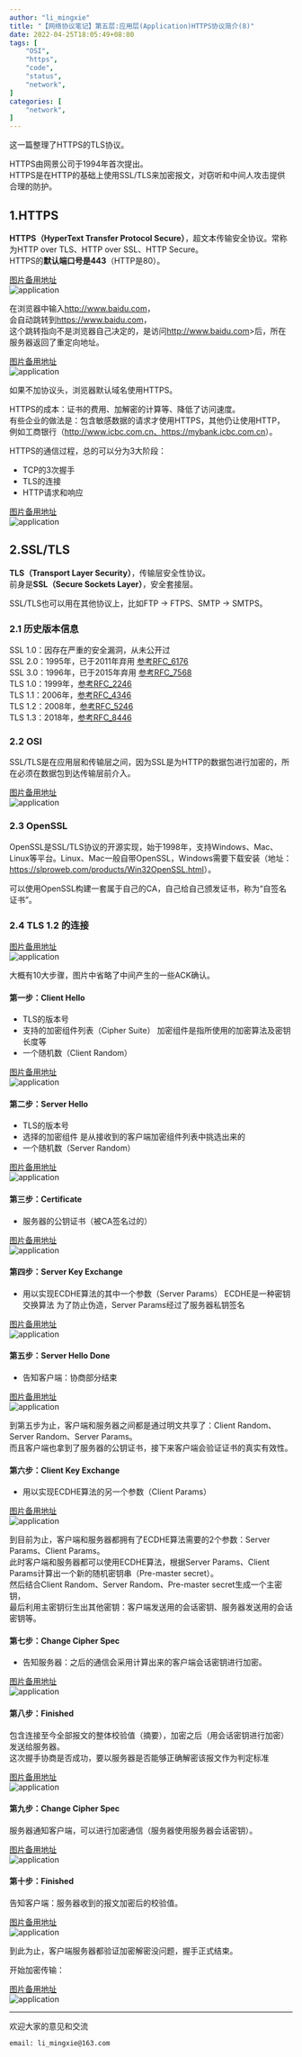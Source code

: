 ```yaml
---
author: "li_mingxie"
title: "【网络协议笔记】第五层:应用层(Application)HTTPS协议简介(8)"
date: 2022-04-25T18:05:49+08:00
tags: [
    "OSI",
    "https",
    "code",
    "status",
    "network",
]
categories: [
    "network",
]
---
```


这一篇整理了HTTPS的TLS协议。  

HTTPS由网景公司于1994年首次提出。  
HTTPS是在HTTP的基础上使用SSL/TLS来加密报文，对窃听和中间人攻击提供合理的防护。  

## 1.HTTPS

**HTTPS（HyperText Transfer Protocol Secure）**，超文本传输安全协议。常称为HTTP over TLS、HTTP over SSL、HTTP Secure。  
HTTPS的**默认端口号是443**（HTTP是80）。

[图片备用地址](https://limingxie.github.io/images/network/application/application_80.png)  
![application](https://mingxie-blog.oss-cn-beijing.aliyuncs.com/image/network/application/application_80.png?x-oss-process=image/resize,w_700,m_lfit)  

在浏览器中输入<http://www.baidu.com>，  
会自动跳转到<https://www.baidu.com>，  
这个跳转指向不是浏览器自己决定的，是访问<http://www.baidu.com>>后，所在服务器返回了重定向地址。

[图片备用地址](https://limingxie.github.io/images/network/application/application_81.png)  
![application](https://mingxie-blog.oss-cn-beijing.aliyuncs.com/image/network/application/application_81.png?x-oss-process=image/resize,w_700,m_lfit)  

如果不加协议头，浏览器默认域名使用HTTPS。  

HTTPS的成本：证书的费用、加解密的计算等、降低了访问速度。  
有些企业的做法是：包含敏感数据的请求才使用HTTPS，其他仍让使用HTTP，  
例如工商银行（<http://www.icbc.com.cn、https://mybank.icbc.com.cn>）。

HTTPS的通信过程，总的可以分为3大阶段：  

* TCP的3次握手
* TLS的连接
* HTTP请求和响应

[图片备用地址](https://limingxie.github.io/images/network/application/application_82.png)  
![application](https://mingxie-blog.oss-cn-beijing.aliyuncs.com/image/network/application/application_82.png?x-oss-process=image/resize,w_700,m_lfit)  

## 2.SSL/TLS

**TLS（Transport Layer Security）**，传输层安全性协议。  
前身是**SSL（Secure Sockets Layer）**，安全套接层。  

SSL/TLS也可以用在其他协议上，比如FTP -> FTPS、SMTP -> SMTPS。  

### 2.1 历史版本信息

SSL 1.0：因存在严重的安全漏洞，从未公开过  
SSL 2.0：1995年，已于2011年弃用 [参考RFC_6176](https://datatracker.ietf.org/doc/html/rfc6176)  
SSL 3.0：1996年，已于2015年弃用 [参考RFC_7568](https://datatracker.ietf.org/doc/html/rfc7568)  
TLS 1.0：1999年，[参考RFC_2246](https://datatracker.ietf.org/doc/html/rfc2246)  
TLS 1.1：2006年，[参考RFC_4346](https://datatracker.ietf.org/doc/html/rfc4346)  
TLS 1.2：2008年，[参考RFC_5246](https://datatracker.ietf.org/doc/html/rfc5246)  
TLS 1.3：2018年，[参考RFC_8446](https://datatracker.ietf.org/doc/html/rfc8446)  

### 2.2 OSI

SSL/TLS是在应用层和传输层之间，因为SSL是为HTTP的数据包进行加密的，所在必须在数据包到达传输层前介入。  

[图片备用地址](https://limingxie.github.io/images/network/application/application_83.png)  
![application](https://mingxie-blog.oss-cn-beijing.aliyuncs.com/image/network/application/application_83.png?x-oss-process=image/resize,w_700,m_lfit)  

### 2.3 OpenSSL

OpenSSL是SSL/TLS协议的开源实现，始于1998年，支持Windows、Mac、Linux等平台。Linux、Mac一般自带OpenSSL，Windows需要下载安装（地址：<https://slproweb.com/products/Win32OpenSSL.html>）。  

可以使用OpenSSL构建一套属于自己的CA，自己给自己颁发证书，称为“自签名证书”。  

### 2.4 TLS 1.2 的连接

[图片备用地址](https://limingxie.github.io/images/network/application/application_94.png)  
![application](https://mingxie-blog.oss-cn-beijing.aliyuncs.com/image/network/application/application_94.png?x-oss-process=image/resize,w_700,m_lfit)  

大概有10大步骤，图片中省略了中间产生的一些ACK确认。  

#### 第一步：Client Hello

* TLS的版本号
* 支持的加密组件列表（Cipher Suite）
    加密组件是指所使用的加密算法及密钥长度等
* 一个随机数（Client Random）

[图片备用地址](https://limingxie.github.io/images/network/application/application_84.png)  
![application](https://mingxie-blog.oss-cn-beijing.aliyuncs.com/image/network/application/application_84.png?x-oss-process=image/resize,w_700,m_lfit)  

#### 第二步：Server Hello

* TLS的版本号
* 选择的加密组件
    是从接收到的客户端加密组件列表中挑选出来的
* 一个随机数（Server Random）

[图片备用地址](https://limingxie.github.io/images/network/application/application_85.png)  
![application](https://mingxie-blog.oss-cn-beijing.aliyuncs.com/image/network/application/application_85.png?x-oss-process=image/resize,w_700,m_lfit)  

#### 第三步：Certificate

* 服务器的公钥证书（被CA签名过的）

[图片备用地址](https://limingxie.github.io/images/network/application/application_86.png)  
![application](https://mingxie-blog.oss-cn-beijing.aliyuncs.com/image/network/application/application_86.png?x-oss-process=image/resize,w_700,m_lfit)  

#### 第四步：Server Key Exchange

* 用以实现ECDHE算法的其中一个参数（Server Params）
    ECDHE是一种密钥交换算法
    为了防止伪造，Server Params经过了服务器私钥签名

[图片备用地址](https://limingxie.github.io/images/network/application/application_95.jpg)  
![application](https://mingxie-blog.oss-cn-beijing.aliyuncs.com/image/network/application/application_95.jpg?x-oss-process=image/resize,w_700,m_lfit)  

#### 第五步：Server Hello Done

* 告知客户端：协商部分结束

[图片备用地址](https://limingxie.github.io/images/network/application/application_87.png)  
![application](https://mingxie-blog.oss-cn-beijing.aliyuncs.com/image/network/application/application_87.png?x-oss-process=image/resize,w_700,m_lfit)  

到第五步为止，客户端和服务器之间都是通过明文共享了：Client Random、Server Random、Server Params。  
而且客户端也拿到了服务器的公钥证书，接下来客户端会验证证书的真实有效性。

#### 第六步：Client Key Exchange

* 用以实现ECDHE算法的另一个参数（Client Params）

[图片备用地址](https://limingxie.github.io/images/network/application/application_88.png)  
![application](https://mingxie-blog.oss-cn-beijing.aliyuncs.com/image/network/application/application_88.png?x-oss-process=image/resize,w_700,m_lfit)  

到目前为止，客户端和服务器都拥有了ECDHE算法需要的2个参数：Server Params、Client Params。  
此时客户端和服务器都可以使用ECDHE算法，根据Server Params、Client Params计算出一个新的随机密钥串（Pre-master secret）。  
然后结合Client Random、Server Random、Pre-master secret生成一个主密钥，  
最后利用主密钥衍生出其他密钥：客户端发送用的会话密钥、服务器发送用的会话密钥等。

#### 第七步：Change Cipher Spec

* 告知服务器：之后的通信会采用计算出来的客户端会话密钥进行加密。

[图片备用地址](https://limingxie.github.io/images/network/application/application_89.png)  
![application](https://mingxie-blog.oss-cn-beijing.aliyuncs.com/image/network/application/application_89.png?x-oss-process=image/resize,w_700,m_lfit)  

#### 第八步：Finished

包含连接至今全部报文的整体校验值（摘要），加密之后（用会话密钥进行加密）发送给服务器。  
这次握手协商是否成功，要以服务器是否能够正确解密该报文作为判定标准

[图片备用地址](https://limingxie.github.io/images/network/application/application_90.png)  
![application](https://mingxie-blog.oss-cn-beijing.aliyuncs.com/image/network/application/application_90.png?x-oss-process=image/resize,w_700,m_lfit)  

#### 第九步：Change Cipher Spec

服务器通知客户端，可以进行加密通信（服务器使用服务器会话密钥）。

[图片备用地址](https://limingxie.github.io/images/network/application/application_91.png)  
![application](https://mingxie-blog.oss-cn-beijing.aliyuncs.com/image/network/application/application_91.png?x-oss-process=image/resize,w_700,m_lfit)  

#### 第十步：Finished

告知客户端：服务器收到的报文加密后的校验值。

[图片备用地址](https://limingxie.github.io/images/network/application/application_92.png)  
![application](https://mingxie-blog.oss-cn-beijing.aliyuncs.com/image/network/application/application_92.png?x-oss-process=image/resize,w_700,m_lfit)  

到此为止，客户端服务器都验证加密解密没问题，握手正式结束。

开始加密传输：

[图片备用地址](https://limingxie.github.io/images/network/application/application_93.png)  
![application](https://mingxie-blog.oss-cn-beijing.aliyuncs.com/image/network/application/application_93.png?x-oss-process=image/resize,w_700,m_lfit)  

----------------------------------------------
欢迎大家的意见和交流

`email: li_mingxie@163.com`
